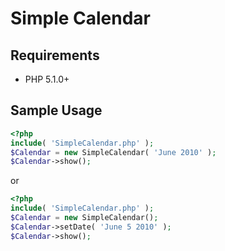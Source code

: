 Simple Calendar
===============

Requirements
---------------

  - PHP 5.1.0+

Sample Usage
---------------
```php
<?php
include( 'SimpleCalendar.php' );  
$Calendar = new SimpleCalendar( 'June 2010' );  
$Calendar->show();
```

or

```php
<?php
include( 'SimpleCalendar.php' );  
$Calendar = new SimpleCalendar();  
$Calendar->setDate( 'June 5 2010' );  
$Calendar->show();
```